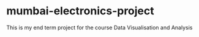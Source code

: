 # mumbai-electronics-project
This is my end term project for the course Data Visualisation and Analysis
